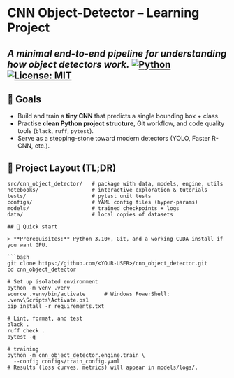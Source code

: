 # CNN Object-Detector – Learning Project

*A minimal end-to-end pipeline for understanding how object detectors work.*
[![Python](https://img.shields.io/badge/Python-3.10%2B-blue)](https://www.python.org/)
[![License: MIT](https://img.shields.io/badge/License-MIT-yellow.svg)](LICENSE)
---

## 🌟 Goals
- Build and train a **tiny CNN** that predicts a single bounding box + class.
- Practise **clean Python project structure**, Git workflow, and code quality tools (`black`, `ruff`, `pytest`).
- Serve as a stepping-stone toward modern detectors (YOLO, Faster R-CNN, etc.).

## 📁 Project Layout (TL;DR)
```text
src/cnn_object_detector/   # package with data, models, engine, utils
notebooks/                 # interactive exploration & tutorials
tests/                     # pytest unit tests
configs/                   # YAML config files (hyper-params)
models/                    # trained checkpoints + logs
data/                      # local copies of datasets

## 🚀 Quick start

> **Prerequisites:** Python 3.10+, Git, and a working CUDA install if you want GPU.

```bash
git clone https://github.com/<YOUR-USER>/cnn_object_detector.git
cd cnn_object_detector

# Set up isolated environment
python -m venv .venv
source .venv/bin/activate      # Windows PowerShell: .venv\Scripts\Activate.ps1
pip install -r requirements.txt

# Lint, format, and test
black .
ruff check .
pytest -q

# training
python -m cnn_object_detector.engine.train \
  --config configs/train_config.yaml
# Results (loss curves, metrics) will appear in models/logs/.